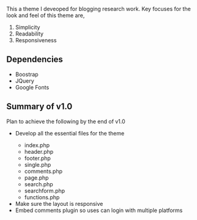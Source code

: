 This a theme I deveoped for blogging research work. Key focuses for the look and feel of this theme are,
<ol> 
<li>Simplicity</li>
<li>Readability</li>
<li>Responsiveness</li>
</ol>

<h2>Dependencies</h2>
<ul>
<li>Boostrap</li>
<li>JQuery</li>
<li>Google Fonts</li>
</ul>

<h2>Summary of v1.0</h2>
Plan to achieve the following by the end of v1.0
<ul>
<li>Develop all the essential files for the theme</li>
<ul>
<li>index.php</li>
<li>header.php</li>
<li>footer.php</li>
<li>single.php</li>
<li>comments.php</li>
<li>page.php</li>
<li>search.php</li>
<li>searchform.php</li>
<li>functions.php</li>
</ul>
<li>Make sure the layout is responsive</li>
<li>Embed comments plugin so uses can login with multiple platforms</li>

</ul>

